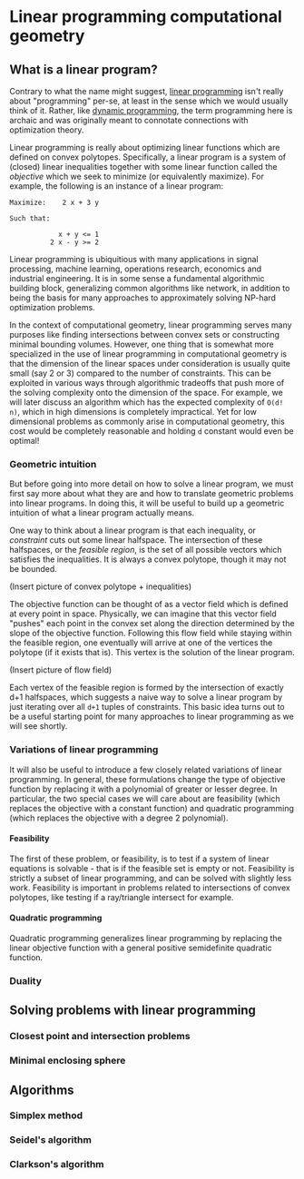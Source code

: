 Linear programming computational geometry
=========================================

## What is a linear program?

Contrary to what the name might suggest, [linear programming](http://en.wikipedia.org/wiki/Linear_programming) isn't really about "programming" per-se, at least in the sense which we would usually think of it.  Rather, like [dynamic programming](http://en.wikipedia.org/wiki/Dynamic_programming), the term programming here is archaic and was originally meant to connotate connections with optimization theory.

Linear programming is really about optimizing linear functions which are defined on convex polytopes. Specifically, a linear program is a system of (closed) linear inequalities together with some linear function called the *objective* which we seek to minimize (or equivalently maximize).  For example, the following is an instance of a linear program:

```
Maximize:    2 x + 3 y

Such that:

            x + y <= 1
          2 x - y >= 2
```

Linear programming is ubiquitious with many applications in signal processing, machine learning, operations research, economics and industrial engineering.  It is in some sense a fundamental algorithmic building block, generalizing common algorithms like network, in addition to being the basis for many approaches to approximately solving NP-hard optimization problems.

In the context of computational geometry, linear programming serves many purposes like finding intersections between convex sets or constructing minimal bounding volumes. However, one thing that is somewhat more specialized in the use of linear programming in computational geometry is that the dimension of the linear spaces under consideration is usually quite small (say 2 or 3) compared to the number of constraints. This can be exploited in various ways through algorithmic tradeoffs that push more of the solving complexity onto the dimension of the space.  For example, we will later discuss an algorithm which has the expected complexity of `O(d! n)`, which in high dimensions is completely impractical.  Yet for low dimensional problems as commonly arise in computational geometry, this cost would be completely reasonable and holding `d` constant would even be optimal!

### Geometric intuition

But before going into more detail on how to solve a linear program, we must first say more about what they are and how to translate geometric problems into linear programs. In doing this, it will be useful to build up a geometric intuition of what a linear program actually means.

One way to think about a linear program is that each inequality, or *constraint* cuts out some linear halfspace.  The intersection of these halfspaces, or the *feasible region*, is the set of all possible vectors which satisfies the inequalities. It is always a convex polytope, though it may not be bounded.

(Insert picture of convex polytope + inequalities)

The objective function can be thought of as a vector field which is defined at every point in space. Physically, we can imagine that this vector field "pushes" each point in the convex set along the direction determined by the slope of the objective function. Following this flow field while staying within the feasible region, one eventually will arrive at one of the vertices the polytope (if it exists that is). This vertex is the solution of the linear program.

(Insert picture of flow field)

Each vertex of the feasible region is formed by the intersection of exactly d+1 halfspaces, which suggests a naive way to solve a linear program by just iterating over all `d+1` tuples of constraints. This basic idea turns out to be a useful starting point for many approaches to linear programming as we will see shortly.

### Variations of linear programming

It will also be useful to introduce a few closely related variations of linear programming. In general, these formulations change the type of objective function by replacing it with a polynomial of greater or lesser degree. In particular, the two special cases we will care about are feasibility (which replaces the objective with a constant function) and quadratic programming (which replaces the objective with a degree 2 polynomial).

#### Feasibility

The first of these problem, or feasibility, is to test if a system of linear equations is solvable - that is if the feasible set is empty or not. Feasibility is strictly a subset of linear programming, and can be solved with slightly less work. Feasibility is important in problems related to intersections of convex polytopes, like testing if a ray/triangle intersect for example.

#### Quadratic programming

Quadratic programming generalizes linear programming by replacing the linear objective function with a general positive semidefinite quadratic function.


### Duality

## Solving problems with linear programming

### Closest point and intersection problems

### Minimal enclosing sphere


## Algorithms

### Simplex method

### Seidel's algorithm

### Clarkson's algorithm

